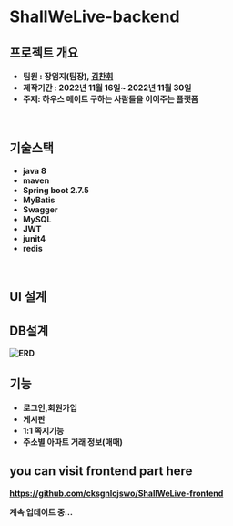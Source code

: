 # ShallWeLive-backend

## <b> 프로젝트 개요<b>
- 팀원 : 장엄지(팀장), [김찬휘](https://github.com/cksgnlcjswo)
- 제작기간 : 2022년 11월 16일~ 2022년 11월 30일
- 주제: 하우스 메이트 구하는 사람들을 이어주는 플랫폼

<br>

## <b>기술스택<b>
- java 8
- maven
- Spring boot 2.7.5 
- MyBatis
- Swagger 
- MySQL
- JWT
- junit4
- redis

<br>

## <b>UI 설계<b><br>

## <b>DB설계<b><br>
![ERD](https://user-images.githubusercontent.com/60818059/210371711-1f8f6fdd-cee5-44f8-9720-04e704f0eab6.png)
## <b>기능<b><br>
- 로그인,회원가입
- 게시판
- 1:1 쪽지기능
- 주소별 아파트 거래 정보(매매) 

## you can visit frontend part here
https://github.com/cksgnlcjswo/ShallWeLive-frontend

계속 업데이트 중...
